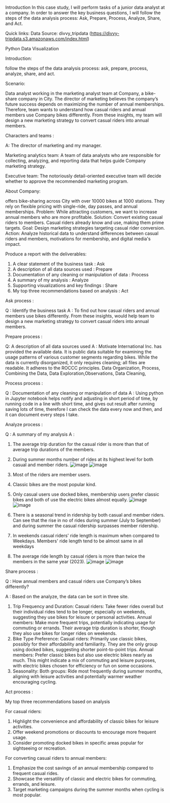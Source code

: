 Introduction
In this case study, I will perform tasks of a junior data analyst at a company. In order to answer the key business questions, I will follow the steps of the data analysis process: Ask, Prepare, Process, Analyze, Share, and Act.

Quick links:
Data Source: divvy_tripdata (https://divvy-tripdata.s3.amazonaws.com/index.html)

Python Data Visualization

Introduction: 

follow the steps of the data analysis process: ask, prepare, process, analyze, share, and act. 

Scenario: 

Data analyst working in the marketing analyst team at Company, a bike-share company in City. 
The director of marketing believes the company’s future success depends on maximizing the number of annual memberships. 
Therefore, team wants to understand how casual riders and annual members use Company bikes differently. 
From these insights, my team will design a new marketing strategy to convert casual riders into annual members.


Characters and teams :

A: The director of marketing and my manager. 

Marketing analytics team: A team of data analysts who are responsible for collecting, analyzing, and reporting data that helps guide Company marketing strategy. 

Executive team: The notoriously detail-oriented executive team will decide whether to approve the recommended marketing program.


About Company:

offers bike-sharing across City with over 10000 bikes at 1000 stations. They rely on flexible pricing with single-ride, day passes, and annual memberships.
Problem: While attracting customers, we want to increase annual members who are more profitable.
Solution: Convert existing casual riders to members. Casual riders already know and use, making them prime targets.
Goal: Design marketing strategies targeting casual rider conversion.
Action: Analyze historical data to understand differences between casual riders and members, motivations for membership, and digital media's impact.

Produce a report with the deliverables:

1. A clear statement of the business task : Ask
2. A description of all data sources used  : Prepare
3. Documentation of any cleaning or manipulation of data : Process
4. A summary of my analysis : Analyze
5. Supporting visualizations and key findings : Share
6. My top three recommendations based on analysis : Act


Ask process : 

Q : Identify the business task
A : To find out how casual riders and annual members use bikes differently. From these insights, would help team to design a new marketing strategy to convert casual riders into annual members.


Prepare process : 

Q: A description of all data sources used 
A : Motivate International Inc. has provided the available data. It is public data suitable for examining the usage patterns of various customer segments regarding bikes. While the data is currently disorganized, it only requires cleaning; all files are readable. It adheres to the ROCCC principles. Data Organization, Process, Combining the Data, Data Exploration,Observations, Data Cleaning, 


Process process : 

Q : Documentation of any cleaning or manipulation of data
A : Using python in Jupyter notebook helps notify and adjusting in short period of time, by running code in a line with short time, and gives out result after running saving lots of time, therefore I can check the data every now and then, and it can document every steps I take.


Analyze process : 

Q : A summary of my analysis
A : 

1. The average trip duration for the casual rider is more than that of average trip durations of the members.
2.  During summer months number of rides at its highest level for both casual and member riders.
![image](https://github.com/y4611676/Unanimous-Project/assets/71640831/d788a6a2-3320-4864-baec-101124f12091)
![image](https://github.com/y4611676/Unanimous-Project/assets/71640831/4e00f206-7709-4e95-92b6-3195e36036c0)


3. Most of the riders are member users.
4. Classic bikes are the most popular kind.
5. Only casual users use docked bikes, membership users prefer classic bikes and both of use the electric bikes almost equally.
![image](https://github.com/y4611676/Unanimous-Project/assets/71640831/ee609919-cae6-49ad-9039-65a95c994bdd)
![image](https://github.com/y4611676/Unanimous-Project/assets/71640831/03935dda-91ce-44b0-96a1-8a3e05086dce)

6. There is a seasonal trend in ridership by both casual and member riders. Can see that the rise in no of rides during summer (July to September) and during summer the casual ridership surpasses member ridership.
7. In weekends casual riders' ride length is maximum when compared to Weekdays. Members' ride length tend to be almost same in all weekdays 
8. The average ride length by casual riders is more than twice the members in the same year (2023).
![image](https://github.com/y4611676/Unanimous-Project/assets/71640831/6e8ecd04-6f64-4c95-9cc1-7086867d2c50)
![image](https://github.com/y4611676/Unanimous-Project/assets/71640831/b39ba1b5-4734-4805-88ca-3a3367158413)

Share process : 

Q : How annual members and casual riders use Company’s bikes differently?

A : 
Based on the analyze, the data can be sort in three site.
1. Trip Frequency and Duration:
Casual riders: Take fewer rides overall but their individual rides tend to be longer, especially on weekends, suggesting they use bikes for leisure or personal activities.
Annual members: Make more frequent trips, potentially indicating usage for commuting or errands. Their average trip duration is shorter, though they also use bikes for longer rides on weekends.
2. Bike Type Preference:
Casual riders: Primarily use classic bikes, possibly for their affordability and familiarity. They are the only group using docked bikes, suggesting shorter point-to-point trips.
Annual members: Prefer classic bikes but also use electric bikes nearly as much. This might indicate a mix of commuting and leisure purposes, with electric bikes chosen for efficiency or fun on some occasions.
3. Seasonality:
Both groups: Ride most frequently during summer months, aligning with leisure activities and potentially warmer weather encouraging cycling.

Act process : 

My top three recommendations based on analysis


For casual riders: 
1. Highlight the convenience and affordability of classic bikes for leisure activities.
2. Offer weekend promotions or discounts to encourage more frequent usage.
3. Consider promoting docked bikes in specific areas popular for sightseeing or recreation.

For converting casual riders to annual members: 
1. Emphasize the cost savings of an annual membership compared to frequent casual rides.
2. Showcase the versatility of classic and electric bikes for commuting, errands, and leisure.
3. Target marketing campaigns during the summer months when cycling is most popular.



